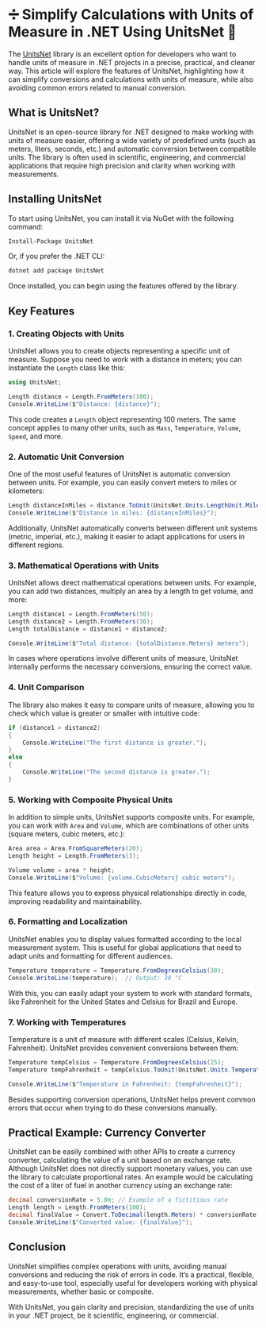 # ➗ Simplify Calculations with Units of Measure in .NET Using UnitsNet 🧮

The [UnitsNet](https://github.com/angularsen/UnitsNet) library is an excellent option for developers who want to handle units of measure in .NET projects in a precise, practical, and cleaner way. This article will explore the features of UnitsNet, highlighting how it can simplify conversions and calculations with units of measure, while also avoiding common errors related to manual conversion.

## What is UnitsNet?

UnitsNet is an open-source library for .NET designed to make working with units of measure easier, offering a wide variety of predefined units (such as meters, liters, seconds, etc.) and automatic conversion between compatible units. The library is often used in scientific, engineering, and commercial applications that require high precision and clarity when working with measurements.

## Installing UnitsNet

To start using UnitsNet, you can install it via NuGet with the following command:

```bash
Install-Package UnitsNet
```

Or, if you prefer the .NET CLI:

```bash
dotnet add package UnitsNet
```

Once installed, you can begin using the features offered by the library.

## Key Features

### 1. Creating Objects with Units

UnitsNet allows you to create objects representing a specific unit of measure. Suppose you need to work with a distance in meters; you can instantiate the `Length` class like this:

```csharp
using UnitsNet;

Length distance = Length.FromMeters(100);
Console.WriteLine($"Distance: {distance}");
```

This code creates a `Length` object representing 100 meters. The same concept applies to many other units, such as `Mass`, `Temperature`, `Volume`, `Speed`, and more.

### 2. Automatic Unit Conversion

One of the most useful features of UnitsNet is automatic conversion between units. For example, you can easily convert meters to miles or kilometers:

```csharp
Length distanceInMiles = distance.ToUnit(UnitsNet.Units.LengthUnit.Mile);
Console.WriteLine($"Distance in miles: {distanceInMiles}");
```

Additionally, UnitsNet automatically converts between different unit systems (metric, imperial, etc.), making it easier to adapt applications for users in different regions.

### 3. Mathematical Operations with Units

UnitsNet allows direct mathematical operations between units. For example, you can add two distances, multiply an area by a length to get volume, and more:

```csharp
Length distance1 = Length.FromMeters(50);
Length distance2 = Length.FromMeters(30);
Length totalDistance = distance1 + distance2;

Console.WriteLine($"Total distance: {totalDistance.Meters} meters");
```

In cases where operations involve different units of measure, UnitsNet internally performs the necessary conversions, ensuring the correct value.

### 4. Unit Comparison

The library also makes it easy to compare units of measure, allowing you to check which value is greater or smaller with intuitive code:

```csharp
if (distance1 > distance2)
{
    Console.WriteLine("The first distance is greater.");
}
else
{
    Console.WriteLine("The second distance is greater.");
}
```

### 5. Working with Composite Physical Units

In addition to simple units, UnitsNet supports composite units. For example, you can work with `Area` and `Volume`, which are combinations of other units (square meters, cubic meters, etc.):

```csharp
Area area = Area.FromSquareMeters(20);
Length height = Length.FromMeters(3);

Volume volume = area * height;
Console.WriteLine($"Volume: {volume.CubicMeters} cubic meters");
```

This feature allows you to express physical relationships directly in code, improving readability and maintainability.

### 6. Formatting and Localization

UnitsNet enables you to display values formatted according to the local measurement system. This is useful for global applications that need to adapt units and formatting for different audiences.

```csharp
Temperature temperature = Temperature.FromDegreesCelsius(30);
Console.WriteLine(temperature);  // Output: 30 °C
```

With this, you can easily adapt your system to work with standard formats, like Fahrenheit for the United States and Celsius for Brazil and Europe.

### 7. Working with Temperatures

Temperature is a unit of measure with different scales (Celsius, Kelvin, Fahrenheit). UnitsNet provides convenient conversions between them:

```csharp
Temperature tempCelsius = Temperature.FromDegreesCelsius(25);
Temperature tempFahrenheit = tempCelsius.ToUnit(UnitsNet.Units.TemperatureUnit.DegreeFahrenheit);

Console.WriteLine($"Temperature in Fahrenheit: {tempFahrenheit}");
```

Besides supporting conversion operations, UnitsNet helps prevent common errors that occur when trying to do these conversions manually.

## Practical Example: Currency Converter

UnitsNet can be easily combined with other APIs to create a currency converter, calculating the value of a unit based on an exchange rate. Although UnitsNet does not directly support monetary values, you can use the library to calculate proportional rates. An example would be calculating the cost of a liter of fuel in another currency using an exchange rate:

```csharp
decimal conversionRate = 5.0m; // Example of a fictitious rate
Length length = Length.FromMeters(100);
decimal finalValue = Convert.ToDecimal(length.Meters) * conversionRate;
Console.WriteLine($"Converted value: {finalValue}");
```

## Conclusion

UnitsNet simplifies complex operations with units, avoiding manual conversions and reducing the risk of errors in code. It’s a practical, flexible, and easy-to-use tool, especially useful for developers working with physical measurements, whether basic or composite.

With UnitsNet, you gain clarity and precision, standardizing the use of units in your .NET project, be it scientific, engineering, or commercial.
